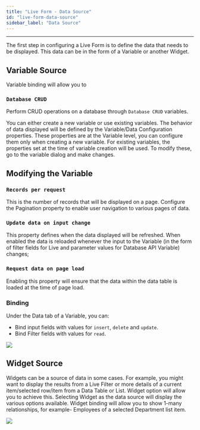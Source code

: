 ```yaml
---
title: "Live Form - Data Source"
id: "live-form-data-source"
sidebar_label: "Data Source"
---
```

---

The first step in configuring a Live Form is to define the data that needs to be displayed. This data can be in the form of a Variable or another Widget.

## Variable Source

Variable binding will allow you to

### `Database CRUD`

Perform CRUD operations on a database through `Database CRUD` variables. 

You can either create a new variable or use existing variables. The behavior of data displayed will be defined by the Variable/Data Configuration properties. These properties are at the Variable level, you can configure them only when creating a new variable. For existing variables, the properties set at the time of variable creation will be used. To modify these, go to the variable dialog and make changes. 

## Modifying the Variable

### `Records per request` 
This is the number of records that will be displayed on a page. Configure the Pagination property to enable user navigation to various pages of data.
### `Update data on input change`
This property defines when the data displayed will be refreshed. When enabled the data is reloaded whenever the input to the Variable (in the form of filter fields for Live and parameter values for Database API Variable) changes;
### `Request data on page load`
Enabling this property will ensure that the data within the data table is loaded at the time of page load.

### Binding 
Under the Data tab of a Variable, you can:

- Bind input fields with values for `insert`, `delete` and `update`.
- Bind Filter fields with values for `read`.

[![](/learn/assets/lf_scenario2.png)](/learn/assets/lf_scenario2.png)

## Widget Source

Widgets can be a source of data in some cases. For example, you might want to display the results from a Live Filter or more details of a current item/selected row/item from a Data Table or List. Widget option will allow you to achieve this. Selecting Widget as the data source will display the various options available. Widget binding will allow you to show 1-many relationships, for example- Employees of a selected Department list item.

[![](/learn/assets/lf_data.png)](/learn/assets/lf_data.png)

